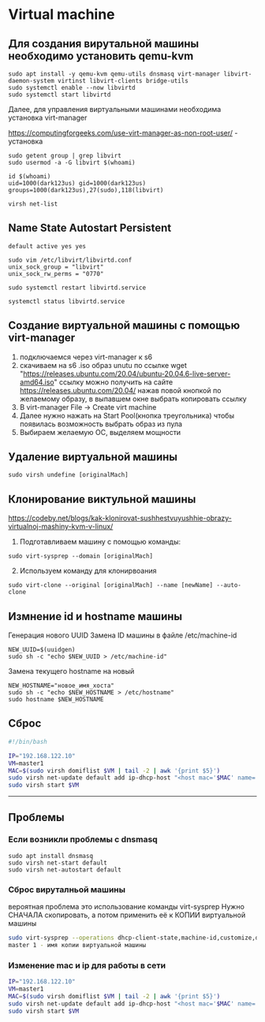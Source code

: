 # Virtual machine

## Для создания вирутальной машины  необходимо установить qemu-kvm
```
sudo apt install -y qemu-kvm qemu-utils dnsmasq virt-manager libvirt-daemon-system virtinst libvirt-clients bridge-utils
sudo systemctl enable --now libvirtd
sudo systemctl start libvirtd
```

Далее, для управления виртуальными машинами необходима установка virt-manager

https://computingforgeeks.com/use-virt-manager-as-non-root-user/ - установка
```
sudo getent group | grep libvirt
sudo usermod -a -G libvirt $(whoami)

id $(whoami)
uid=1000(dark123us) gid=1000(dark123us) groups=1000(dark123us),27(sudo),118(libvirt)

virsh net-list
```

## Name State Autostart Persistent
```
default active yes yes

sudo vim /etc/libvirt/libvirtd.conf
unix_sock_group = "libvirt"
unix_sock_rw_perms = "0770"

sudo systemctl restart libvirtd.service

systemctl status libvirtd.service 
```
## Создание виртуальной машины с помощью virt-manager 

1) подключаемся через virt-manager к s6
2) скачиваем на s6 .iso образ unutu по ссылке wget "https://releases.ubuntu.com/20.04/ubuntu-20.04.6-live-server-amd64.iso"
ссылку можно получить на сайте https://releases.ubuntu.com/20.04/ нажав повой кнопкой по желаемому образу, в выпавшем окне выбрать копировать ссылку
3) В virt-manager File -> Create virt machine
4) Далее нужно нажать на Start Pool(кнопка треугольника) чтобы появилась возможность выбрать образ из пула
5) Выбираем желаемую ОС, выделяем мощности

## Удаление виртуальной машины 
```
sudo virsh undefine [originalMach]
```

## Клонирование виктульной машины

https://codeby.net/blogs/kak-klonirovat-sushhestvuyushhie-obrazy-virtualnoj-mashiny-kvm-v-linux/

1) Подготавливаем машину с помощью команды:
```
sudo virt-sysprep --domain [originalMach] 
```
2) Используем команду для клонирвоания
```
sudo virt-clone --original [originalMach] --name [newName] --auto-clone
```

## Измнение id и hostname машины

Генерация нового UUID
Замена ID машины в файле /etc/machine-id
```
NEW_UUID=$(uuidgen)
sudo sh -c "echo $NEW_UUID > /etc/machine-id"
```
Замена текущего hostname на новый
```
NEW_HOSTNAME="новое_имя_хоста"
sudo sh -c "echo $NEW_HOSTNAME > /etc/hostname"
sudo hostname $NEW_HOSTNAME
```

## Сброс
``` bash
#!/bin/bash

IP="192.168.122.10"
VM=master1
MAC=$(sudo virsh domiflist $VM | tail -2 | awk '{print $5}')
sudo virsh net-update default add ip-dhcp-host "<host mac='$MAC' name='$VM' ip='$IP' />" --live --config
sudo virsh start $VM

```

---
## Проблемы 

### Если возникли проблемы с dnsmasq
```
sudo apt install dnsmasq
sudo virsh net-start default
sudo virsh net-autostart default
```

### Сброс вируталньой машины

вероятная проблема это использование команды virt-sysprep
Нужно СНАЧАЛА скопировать, а потом применить её к КОПИИ виртуальной машины
``` bash
sudo virt-sysprep --operations dhcp-client-state,machine-id,customize,dhcp-server-state,net-hwaddr,net-hostname --hostname master1 -d master1
master 1 - имя копии виртуальной машины
```

### Изменение mac и ip для работы в сети 

``` bash
IP="192.168.122.10"
VM=master1
MAC=$(sudo virsh domiflist $VM | tail -2 | awk '{print $5}')
sudo virsh net-update default add ip-dhcp-host "<host mac='$MAC' name='$VM' ip='$IP' />" --live --config
sudo virsh start $VM
```
